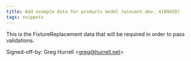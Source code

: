 ```yaml
---
title: Add example data for products model (wincent.dev, 4109d10)
tags: snippets
---
```


This is the FixtureReplacement data that will be required in order to pass validations.

Signed-off-by: Greg Hurrell &lt;greg@hurrell.net&gt;
